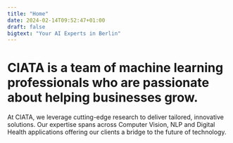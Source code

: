 ```yaml
---
title: "Home"
date: 2024-02-14T09:52:47+01:00
draft: false
bigtext: "Your AI Experts in Berlin"
---
```

# CIATA is a team of machine learning professionals who are passionate about helping businesses grow.

At CIATA, we leverage cutting-edge research to deliver tailored, innovative solutions. Our expertise spans across Computer Vision, NLP and Digital Health applications offering our clients a bridge to the future of technology.